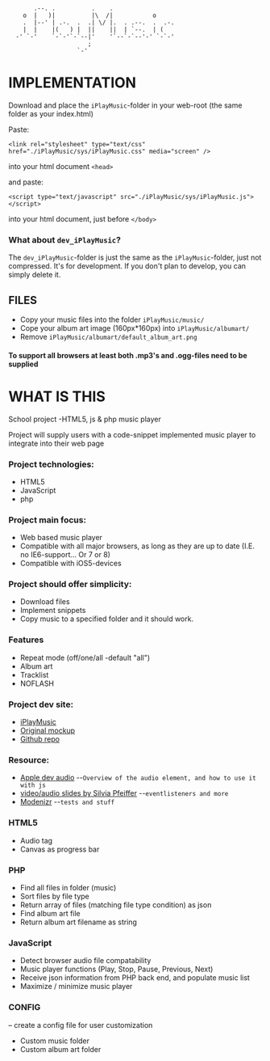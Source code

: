 	       .--. .          .    .
	    o  |   )|          |\  /|           o
	    .  |--' | .-.  .  .| \/ |.  . .--.  .  .-.
	    |  |    |(   ) |  ||    ||  | `--.  | (
	  -' `-'    `-`-'`-`--|'    '`--`-`--'-' `-`-'
	                      ;
	                   `-'

IMPLEMENTATION
==============

Download and place the `iPlayMusic`-folder in your web-root (the same folder as your index.html)

Paste:

	<link rel="stylesheet" type="text/css" href="./iPlayMusic/sys/iPlayMusic.css" media="screen" />

into your html document `<head>`

and paste:

	<script type="text/javascript" src="./iPlayMusic/sys/iPlayMusic.js"></script>

into your html document, just before `</body>`

### What about `dev_iPlayMusic`?

The `dev_iPlayMusic`-folder is just the same as the `iPlayMusic`-folder, just not compressed. It's for development.
If you don't plan to develop, you can simply delete it.

FILES
-----
* Copy your music files into the folder `iPlayMusic/music/`
* Cope your album art image (160px*160px) into `iPlayMusic/albumart/`
* Remove `iPlayMusic/albumart/default_album_art.png`

#### To support all browsers at least both .mp3's and .ogg-files need to be supplied


WHAT IS THIS
============
School project -HTML5, js & php music player

Project will supply users with a code-snippet implemented music player to integrate into their web page


### Project technologies:

* HTML5
* JavaScript
* php


### Project main focus:

* Web based music player
* Compatible with all major browsers, as long as they are up to date (I.E. no IE6-support... Or 7 or 8)
* Compatible with iOS5-devices


### Project should offer simplicity:

* Download files
* Implement snippets
* Copy music to a specified folder and it should work.


### Features

* Repeat mode (off/one/all -default "all")
* Album art
* Tracklist
* NOFLASH


### Project dev site:

* [iPlayMusic](http://iplaymusic.jnao.me)
* [Original mockup](http://iplaymusic.jnao.me/mockup.php)
* [Github repo](github.com/jnaO/iPlayMusic)


### Resource:

* [Apple dev audio](http://developer.apple.com/library/safari/#documentation/AudioVideo/Conceptual/Using_HTML5_Audio_Video/ControllingMediaWithJavaScript/ControllingMediaWithJavaScript.html) --`Overview of the audio element, and how to use it with js`
* [video/audio slides by Silvia Pfeiffer](http://www.html5videoguide.net/presentations/HTML5_Video_LCA2011/#slide1) --`eventlisteners and more`
* [Modenizr](http://modernizr.github.com/Modernizr/annotatedsource.html) --`tests and stuff`


### HTML5

* Audio tag
* Canvas as progress bar


### PHP

* Find all files in folder (music)
* Sort files by file type
* Return array of files (matching file type condition) as json
* Find album art file
* Return album art filename as string


### JavaScript

* Detect browser audio file compatability
* Music player functions (Play, Stop, Pause, Previous, Next)
* Receive json information from PHP back end, and populate music list
* Maximize / minimize music player


### CONFIG
– create a config file for user customization

* Custom music folder
* Custom album art folder